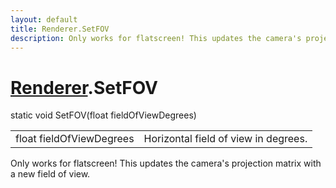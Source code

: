 ```yaml
---
layout: default
title: Renderer.SetFOV
description: Only works for flatscreen! This updates the camera's projection matrix with a new field of view.
---
```

# [Renderer]({{site.url}}/Pages/Reference/Renderer.html).SetFOV

<div class='signature' markdown='1'>
static void SetFOV(float fieldOfViewDegrees)
</div>

|  |  |
|--|--|
|float fieldOfViewDegrees|Horizontal field of view in             degrees.|

Only works for flatscreen! This updates the camera's
projection matrix with a new field of view.



